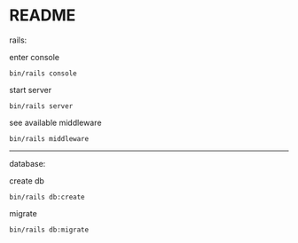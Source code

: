 # README

rails:

enter console
```
bin/rails console
```

start server
```
bin/rails server
```

see available middleware
```
bin/rails middleware
```

---

database:

create db
```
bin/rails db:create
```

migrate
```
bin/rails db:migrate
```
